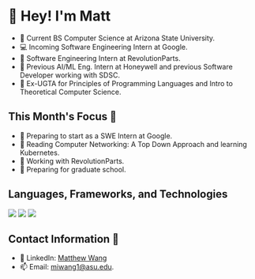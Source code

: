 # 👋 Hey! I'm Matt

- 📓 Current BS Computer Science at Arizona State University.
- 💻 Incoming Software Engineering Intern at Google.
- 🚗 Software Engineering Intern at RevolutionParts.
- 🤖 Previous AI/ML Eng. Intern at Honeywell and previous Software Developer working with SDSC.
- 📝 Ex-UGTA for Principles of Programming Languages and Intro to Theoretical Computer Science.
  
## This Month's Focus 📌

- 🔭 Preparing to start as a SWE Intern at Google.
- 📘 Reading Computer Networking: A Top Down Approach and learning Kubernetes. 
- 💼 Working with RevolutionParts.
- 🏫 Preparing for graduate school.

## Languages, Frameworks, and Technologies

<img src="https://skillicons.dev/icons?i=python,go,cpp,js,ts,java,php,c,bash"/>

<img src="https://skillicons.dev/icons?i=react,nodejs,next,flask,pytorch,tensorflow,postgres,mysql,mongodb"/>

<img src="https://skillicons.dev/icons?i=azure,gcp,aws,linux,docker,terraform,github,k8s,graphql"/>

## Contact Information 📲

- 🔗 LinkedIn: [Matthew Wang](https://www.linkedin.com/in/matthew-wang-cs/)
- 📫 Email: [miwang1@asu.edu](mailto:miwang1@asu.edu).
